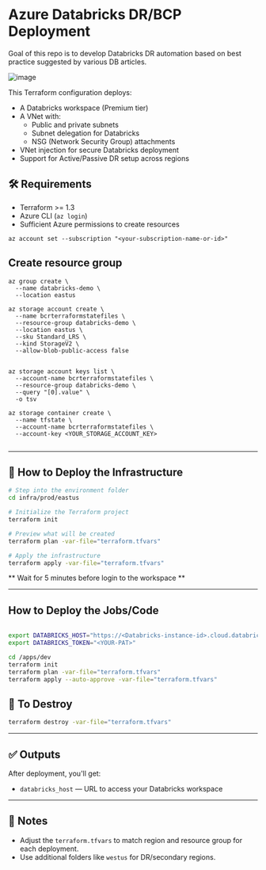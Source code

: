 
# Azure Databricks DR/BCP Deployment

Goal of this repo is to develop Databricks DR automation based on best practice suggested by various DB articles.

![image](https://github.com/user-attachments/assets/048836f1-447e-42dc-b50c-90285859f2a9)


This Terraform configuration deploys:

- A Databricks workspace (Premium tier)
- A VNet with:
  - Public and private subnets
  - Subnet delegation for Databricks
  - NSG (Network Security Group) attachments
- VNet injection for secure Databricks deployment
- Support for Active/Passive DR setup across regions


## 🛠️ Requirements

- Terraform >= 1.3
- Azure CLI (`az login`)
- Sufficient Azure permissions to create resources

```
az account set --subscription "<your-subscription-name-or-id>"

```

## Create resource group

```
az group create \
  --name databricks-demo \
  --location eastus

```

```
az storage account create \
  --name bcrterraformstatefiles \
  --resource-group databricks-demo \
  --location eastus \
  --sku Standard_LRS \
  --kind StorageV2 \
  --allow-blob-public-access false


az storage account keys list \
  --account-name bcrterraformstatefiles \
  --resource-group databricks-demo \
  --query "[0].value" \
  -o tsv

az storage container create \
  --name tfstate \
  --account-name bcrterraformstatefiles \
  --account-key <YOUR_STORAGE_ACCOUNT_KEY>


```

---

## 🚀 How to Deploy the Infrastructure

```bash
# Step into the environment folder
cd infra/prod/eastus

# Initialize the Terraform project
terraform init

# Preview what will be created
terraform plan -var-file="terraform.tfvars"

# Apply the infrastructure
terraform apply -var-file="terraform.tfvars"
````
** Wait for 5 minutes before login to the workspace **

---

##  How to Deploy the Jobs/Code

```bash

export DATABRICKS_HOST="https://<Databricks-instance-id>.cloud.databricks.com"
export DATABRICKS_TOKEN="<YOUR-PAT>"

cd /apps/dev
terraform init
terraform plan -var-file="terraform.tfvars"
terraform apply --auto-approve -var-file="terraform.tfvars"

```


## 🧹 To Destroy

```bash
terraform destroy -var-file="terraform.tfvars"
```

---

## ✅ Outputs

After deployment, you'll get:

* `databricks_host` — URL to access your Databricks workspace

---

## 📝 Notes

* Adjust the `terraform.tfvars` to match region and resource group for each deployment.
* Use additional folders like `westus` for DR/secondary regions.

